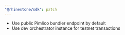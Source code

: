 ```yaml
---
"@rhinestone/sdk": patch
---
```


- Use public Pimlico bundler endpoint by default
- Use dev orchestrator instance for testnet transactions
